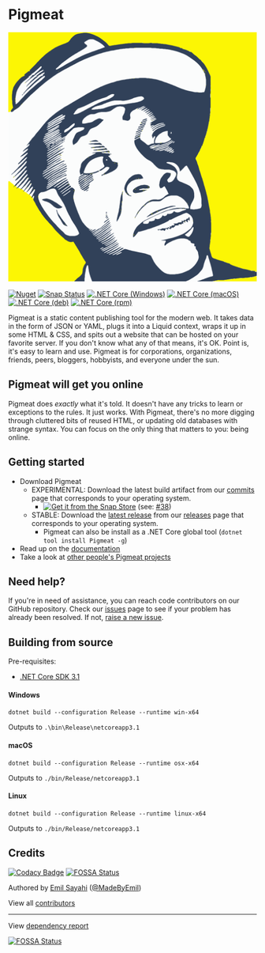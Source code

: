 # Pigmeat

[![Pigmeat Logo](https://github.com/MadeByEmil/Pigmeat/raw/master/branding/Yellow/Pigmeat%20Yellow%20Square.svg)](https://MadeByEmil.github.io/pigmeat-website)

[![Nuget](https://img.shields.io/nuget/v/Pigmeat)](https://www.nuget.org/packages/Pigmeat)
[![Snap Status](https://build.snapcraft.io/badge/MadeByEmil/Pigmeat.svg)](https://build.snapcraft.io/user/MadeByEmil/Pigmeat)
[![.NET Core (Windows)](https://github.com/MadeByEmil/Pigmeat/workflows/.NET%20Core%20(Windows)/badge.svg)](https://github.com/MadeByEmil/Pigmeat/actions?query=workflow%3A%22.NET+Core+%28Windows%29%22)
[![.NET Core (macOS)](https://github.com/MadeByEmil/Pigmeat/workflows/.NET%20Core%20(macOS)/badge.svg)](https://github.com/MadeByEmil/Pigmeat/actions?query=workflow%3A%22.NET+Core+%28macOS%29%22)
[![.NET Core (deb)](https://github.com/MadeByEmil/Pigmeat/workflows/.NET%20Core%20(deb)/badge.svg)](https://github.com/MadeByEmil/Pigmeat/actions?query=workflow%3A%22.NET+Core+%28deb%29%22)
[![.NET Core (rpm)](https://github.com/MadeByEmil/Pigmeat/workflows/.NET%20Core%20(rpm)/badge.svg)](https://github.com/MadeByEmil/Pigmeat/actions?query=workflow%3A%22.NET+Core+%28rpm%29%22)

Pigmeat is a static content publishing tool for the modern web. It takes data in the form of JSON or YAML, plugs it into a Liquid context, wraps it up in some HTML & CSS, and spits out a website that can be hosted on your favorite server. If you don't know what any of that means, it's OK. Point is, it's easy to learn and use. Pigmeat is for corporations, organizations, friends, peers, bloggers, hobbyists, and everyone under the sun.

## Pigmeat will get you online
 Pigmeat does *exactly* what it's told. It doesn't have any tricks to learn or exceptions to the rules. It just works.
 With Pigmeat, there's no more digging through cluttered bits of reused HTML, or updating old databases with strange syntax.
 You can focus on the only thing that matters to you: being online.

## Getting started
 * Download Pigmeat
   * EXPERIMENTAL: Download the latest build artifact from our [commits](https://github.com/MadeByEmil/Pigmeat/commits/master) page that corresponds to your operating system.
      * [![Get it from the Snap Store](https://snapcraft.io/static/images/badges/en/snap-store-white.svg)](https://snapcraft.io/pigmeat) (see: [#38](https://github.com/MadeByEmil/Pigmeat/issues/38))
   * STABLE: Download the [latest release](https://github.com/MadeByEmil/Pigmeat/releases/latest) from our [releases](https://github.com/MadeByEmil/Pigmeat/releases) page that corresponds to your operating system.
      * Pigmeat can also be install as a .NET Core global tool (`dotnet tool install Pigmeat -g`)
 * Read up on the [documentation](https://github.com/MadeByEmil/Pigmeat/wiki)
 * Take a look at [other people's Pigmeat projects](https://github.com/topics/pigmeat)

## Need help?
 If you're in need of assistance, you can reach code contributors on our GitHub repository.
 Check our [issues](https://github.com/MadeByEmil/Pigmeat/issues) page to see if your problem has already been resolved. If not, [raise a new issue](https://github.com/MadeByEmil/Pigmeat/issues/new/choose).

## Building from source
  Pre-requisites:
  - [.NET Core SDK 3.1](https://dotnet.microsoft.com/download/dotnet-core/3.1)

  #### Windows
  ```
  dotnet build --configuration Release --runtime win-x64
  ```
  Outputs to ```.\bin\Release\netcoreapp3.1```

  #### macOS
  ```
  dotnet build --configuration Release --runtime osx-x64
  ```
  Outputs to ```./bin/Release/netcoreapp3.1```

  #### Linux
  ```
  dotnet build --configuration Release --runtime linux-x64
  ```
  Outputs to ```./bin/Release/netcoreapp3.1```

## Credits
[![Codacy Badge](https://api.codacy.com/project/badge/Grade/c0403d9ba4494e7c820394cf9bafa917)](https://app.codacy.com/gh/MadeByEmil/Pigmeat?utm_source=github.com&utm_medium=referral&utm_content=MadeByEmil/Pigmeat&utm_campaign=Badge_Grade_Dashboard)
[![FOSSA Status](https://app.fossa.com/api/projects/git%2Bgithub.com%2FMadeByEmil%2FPigmeat.svg?type=shield)](https://app.fossa.com/projects/git%2Bgithub.com%2FMadeByEmil%2FPigmeat?ref=badge_shield)

 Authored by [Emil Sayahi](https://emsa.cf) ([@MadeByEmil](https://github.com/MadeByEmil))

 View all [contributors](https://github.com/MadeByEmil/Pigmeat/graphs/contributors)

---
View [dependency report](https://app.fossa.com/reports/f07fb746-aeba-448f-a419-10d3ffe1567c)

[![FOSSA Status](https://app.fossa.com/api/projects/git%2Bgithub.com%2FMadeByEmil%2FPigmeat.svg?type=large)](https://app.fossa.com/projects/git%2Bgithub.com%2FMadeByEmil%2FPigmeat?ref=badge_large)
